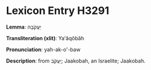 # Lexicon Entry H3291

**Lemma**: יַעֲקֹבָה

**Transliteration (xlit)**: Yaʻăqôbâh

**Pronunciation**: yah-ak-o'-baw

**Description**:
from יַעֲקֹב; Jaakobah, an Israelite; Jaakobah.
